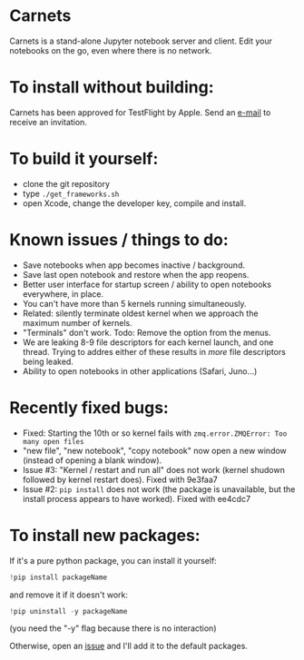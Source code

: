 # Carnets
Carnets is a stand-alone Jupyter notebook server and client. Edit your notebooks on the go, even where there is no network.

# To install without building: 

Carnets has been approved for TestFlight by Apple. Send an [e-mail](mailto:carnets_jupyter@icloud.com) to receive an invitation. 

# To build it yourself: 
- clone the git repository
- type `./get_frameworks.sh`
- open Xcode, change the developer key, compile and install.

# Known issues / things to do:

- Save notebooks when app becomes inactive / background.
- Save last open notebook and restore when the app reopens.
- Better user interface for startup screen / ability to open notebooks everywhere, in place.
- You can't have more than 5 kernels running simultaneously. 
- Related: silently terminate oldest kernel when we approach the maximum number of kernels.
- "Terminals" don't work. Todo: Remove the option from the menus.
- We are leaking 8-9 file descriptors for each kernel launch, and one thread. Trying to addres either of these results in *more* file descriptors being leaked.
- Ability to open notebooks in other applications (Safari, Juno...)

# Recently fixed bugs:

- Fixed: Starting the 10th or so kernel fails with `zmq.error.ZMQError: Too many open files`
- "new file", "new notebook", "copy notebook" now open a new window (instead of opening a blank window).
- Issue #3: "Kernel / restart and run all" does not work (kernel shudown followed by kernel restart does). Fixed with 9e3faa7
- Issue #2: `pip install` does not work (the package is unavailable, but the install process appears to have worked). Fixed with ee4cdc7

# To install new packages:

If it's a pure python package, you can install it yourself:

```python
!pip install packageName
```
and remove it if it doesn't work: 
```python
!pip uninstall -y packageName
```
(you need the "-y" flag because there is no interaction) 

Otherwise, open an [issue](https://github.com/holzschu/carnets/issues) and I'll add it to the default packages. 
